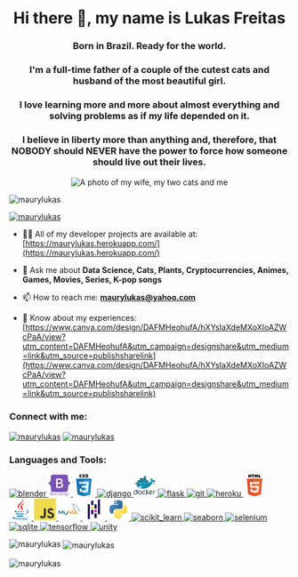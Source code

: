 
<h1 align="center">Hi there 👋, my name is Lukas Freitas</h1>
<h3 align="center">Born in Brazil. Ready for the world.</h3>
<h3 align="center">I'm a full-time father of a couple of the cutest cats and husband of the most beautiful girl.</h3>
<h3 align="center">I love learning more and more about almost everything and solving problems as if my life depended on it.</h3>
<h3 align="center">I believe in liberty more than anything and, therefore, that NOBODY should NEVER have the power to force how someone should live out their lives.</h3>

<div align="center">
  <img height="300px" align="center" src="https://user-images.githubusercontent.com/97759783/190134543-dcdb5301-19d3-4af4-84f3-907d16a97bbf.jpg" alt="A photo of my wife, my two cats and me"/>
</div>

<p align="left"> <img src="https://komarev.com/ghpvc/?username=maurylukas&label=Profile%20views&color=0e75b6&style=flat" alt="maurylukas" /> </p>

<p align="left"> <a href="https://github.com/ryo-ma/github-profile-trophy"><img src="https://github-profile-trophy.vercel.app/?username=maurylukas" alt="maurylukas" /></a> </p>

- 👨‍💻 All of my developer projects are available at: [https://maurylukas.herokuapp.com/](https://maurylukas.herokuapp.com/)

- 💬 Ask me about **Data Science, Cats, Plants, Cryptocurrencies, Animes, Games, Movies, Series, K-pop songs**

- 📫 How to reach me: **maurylukas@yahoo.com**

- 📄 Know about my experiences: [https://www.canva.com/design/DAFMHeohufA/hXYsIaXdeMXoXIoAZWcPaA/view?utm_content=DAFMHeohufA&utm_campaign=designshare&utm_medium=link&utm_source=publishsharelink](https://www.canva.com/design/DAFMHeohufA/hXYsIaXdeMXoXIoAZWcPaA/view?utm_content=DAFMHeohufA&utm_campaign=designshare&utm_medium=link&utm_source=publishsharelink)

<h3 align="left">Connect with me:</h3>
<p align="left">
<a href="https://linkedin.com/in/maurylukas" target="blank"><img align="center" src="https://raw.githubusercontent.com/rahuldkjain/github-profile-readme-generator/master/src/images/icons/Social/linked-in-alt.svg" alt="maurylukas" height="30" width="40" /></a>
<a href="https://kaggle.com/maurylukas" target="blank"><img align="center" src="https://raw.githubusercontent.com/rahuldkjain/github-profile-readme-generator/master/src/images/icons/Social/kaggle.svg" alt="maurylukas" height="30" width="40" /></a>
</p>

<h3 align="left">Languages and Tools:</h3>
<p align="left"> <a href="https://www.blender.org/" target="_blank" rel="noreferrer"> <img src="https://download.blender.org/branding/community/blender_community_badge_white.svg" alt="blender" width="40" height="40"/> </a> <a href="https://getbootstrap.com" target="_blank" rel="noreferrer"> <img src="https://raw.githubusercontent.com/devicons/devicon/master/icons/bootstrap/bootstrap-plain-wordmark.svg" alt="bootstrap" width="40" height="40"/> </a> <a href="https://www.w3schools.com/css/" target="_blank" rel="noreferrer"> <img src="https://raw.githubusercontent.com/devicons/devicon/master/icons/css3/css3-original-wordmark.svg" alt="css3" width="40" height="40"/> </a> <a href="https://www.djangoproject.com/" target="_blank" rel="noreferrer"> <img src="https://cdn.worldvectorlogo.com/logos/django.svg" alt="django" width="40" height="40"/> </a> <a href="https://www.docker.com/" target="_blank" rel="noreferrer"> <img src="https://raw.githubusercontent.com/devicons/devicon/master/icons/docker/docker-original-wordmark.svg" alt="docker" width="40" height="40"/> </a> <a href="https://flask.palletsprojects.com/" target="_blank" rel="noreferrer"> <img src="https://www.vectorlogo.zone/logos/pocoo_flask/pocoo_flask-icon.svg" alt="flask" width="40" height="40"/> </a> <a href="https://git-scm.com/" target="_blank" rel="noreferrer"> <img src="https://www.vectorlogo.zone/logos/git-scm/git-scm-icon.svg" alt="git" width="40" height="40"/> </a> <a href="https://heroku.com" target="_blank" rel="noreferrer"> <img src="https://www.vectorlogo.zone/logos/heroku/heroku-icon.svg" alt="heroku" width="40" height="40"/> </a> <a href="https://www.w3.org/html/" target="_blank" rel="noreferrer"> <img src="https://raw.githubusercontent.com/devicons/devicon/master/icons/html5/html5-original-wordmark.svg" alt="html5" width="40" height="40"/> </a> <a href="https://www.java.com" target="_blank" rel="noreferrer"> <img src="https://raw.githubusercontent.com/devicons/devicon/master/icons/java/java-original.svg" alt="java" width="40" height="40"/> </a> <a href="https://developer.mozilla.org/en-US/docs/Web/JavaScript" target="_blank" rel="noreferrer"> <img src="https://raw.githubusercontent.com/devicons/devicon/master/icons/javascript/javascript-original.svg" alt="javascript" width="40" height="40"/> </a> <a href="https://www.mysql.com/" target="_blank" rel="noreferrer"> <img src="https://raw.githubusercontent.com/devicons/devicon/master/icons/mysql/mysql-original-wordmark.svg" alt="mysql" width="40" height="40"/> </a> <a href="https://pandas.pydata.org/" target="_blank" rel="noreferrer"> <img src="https://raw.githubusercontent.com/devicons/devicon/2ae2a900d2f041da66e950e4d48052658d850630/icons/pandas/pandas-original.svg" alt="pandas" width="40" height="40"/> </a> <a href="https://www.python.org" target="_blank" rel="noreferrer"> <img src="https://raw.githubusercontent.com/devicons/devicon/master/icons/python/python-original.svg" alt="python" width="40" height="40"/> </a> <a href="https://scikit-learn.org/" target="_blank" rel="noreferrer"> <img src="https://upload.wikimedia.org/wikipedia/commons/0/05/Scikit_learn_logo_small.svg" alt="scikit_learn" width="40" height="40"/> </a> <a href="https://seaborn.pydata.org/" target="_blank" rel="noreferrer"> <img src="https://seaborn.pydata.org/_images/logo-mark-lightbg.svg" alt="seaborn" width="40" height="40"/> </a> <a href="https://www.selenium.dev" target="_blank" rel="noreferrer"> <img src="https://raw.githubusercontent.com/detain/svg-logos/780f25886640cef088af994181646db2f6b1a3f8/svg/selenium-logo.svg" alt="selenium" width="40" height="40"/> </a> <a href="https://www.sqlite.org/" target="_blank" rel="noreferrer"> <img src="https://www.vectorlogo.zone/logos/sqlite/sqlite-icon.svg" alt="sqlite" width="40" height="40"/> </a> <a href="https://www.tensorflow.org" target="_blank" rel="noreferrer"> <img src="https://www.vectorlogo.zone/logos/tensorflow/tensorflow-icon.svg" alt="tensorflow" width="40" height="40"/> </a> <a href="https://unity.com/" target="_blank" rel="noreferrer"> <img src="https://www.vectorlogo.zone/logos/unity3d/unity3d-icon.svg" alt="unity" width="40" height="40"/> </a> </p>

<p><img align="left" src="https://github-readme-stats.vercel.app/api/top-langs?username=maurylukas&show_icons=true&locale=en&layout=compact" alt="maurylukas" /></p>

<p>&nbsp;<img align="center" src="https://github-readme-stats.vercel.app/api?username=maurylukas&show_icons=true&locale=en" alt="maurylukas" /></p>

<p><img align="center" src="https://github-readme-streak-stats.herokuapp.com/?user=maurylukas&" alt="maurylukas" /></p>

